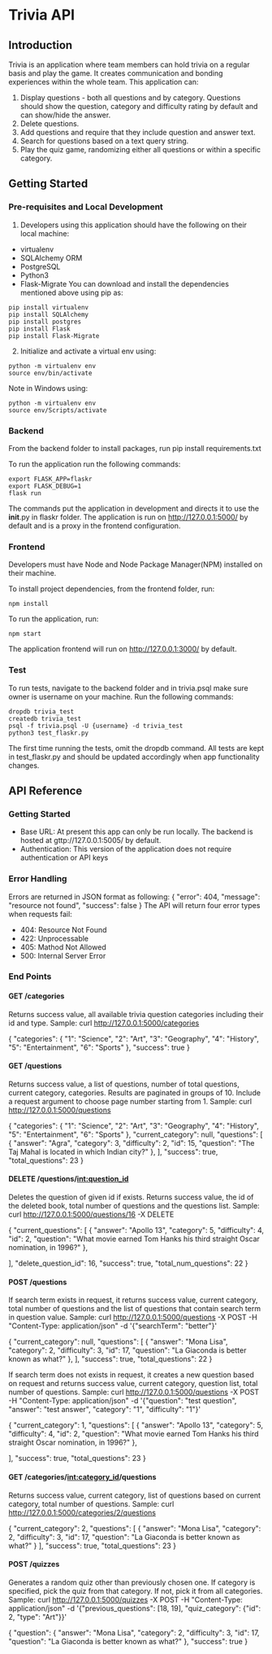 # Trivia API


## Introduction

Trivia is an application where team members can hold trivia on a regular basis and play the game. It creates communication and bonding experiences within the whole team. This application can:

1. Display questions - both all questions and by category. Questions should show the question, category and difficulty rating by default and can show/hide the answer.
2. Delete questions.
3. Add questions and require that they include question and answer text.
4. Search for questions based on a text query string.
5. Play the quiz game, randomizing either all questions or within a specific category.

## Getting Started
### Pre-requisites and Local Development
1. Developers using this application should have the following on their local machine:
- virtualenv
- SQLAlchemy ORM
- PostgreSQL
- Python3
- Flask-Migrate
You can download and install the dependencies mentioned above using pip as:
```
pip install virtualenv
pip install SQLAlchemy
pip install postgres
pip install Flask
pip install Flask-Migrate
```

2. Initialize and activate a virtual env using:
```
python -m virtualenv env
source env/bin/activate
```
Note in Windows using:
```
python -m virtualenv env
source env/Scripts/activate
```

### Backend
From the backend folder to install packages, run pip install requirements.txt

To run the application run the following commands:
```
export FLASK_APP=flaskr
export FLASK_DEBUG=1
flask run
```
The commands put the application in development and directs it to use the __init__.py in flaskr folder. The application is run on http://127.0.0.1:5000/ by default and is a proxy in the frontend configuration.

### Frontend
Developers must have Node and Node Package Manager(NPM) installed on their machine.

To install project dependencies, from the frontend folder, run:
```
npm install
```

To run the application, run:
```
npm start
```
The application frontend will run on http://127.0.0.1:3000/ by default.

### Test
To run tests, navigate to the backend folder and in trivia.psql make sure owner is username on your machine. Run the following commands:
```
dropdb trivia_test
createdb trivia_test
psql -f trivia.psql -U {username} -d trivia_test
python3 test_flaskr.py
```
 The first time running the tests, omit the dropdb command.
 All tests are kept in test_flaskr.py and should be updated accordingly when app functionality changes.

## API Reference
### Getting Started
- Base URL: At present this app can only be run locally. The backend is hosted at gttp://127.0.0.1:5005/ by default.
- Authentication: This version of the application does not require authentication or API keys

### Error Handling
Errors are returned in JSON format as following:
{
  "error": 404,
  "message": "resource not found",
  "success": false
}
The API will return four error types when requests fail:
- 404: Resource Not Found
- 422: Unprocessable
- 405: Mathod Not Allowed
- 500: Internal Server Error

### End Points
#### GET /categories
Returns success value, all available trivia question categories including their id and type.
Sample: curl http://127.0.0.1:5000/categories

{
  "categories": {
    "1": "Science",
    "2": "Art",
    "3": "Geography",
    "4": "History",
    "5": "Entertainment",
    "6": "Sports"
  },
  "success": true
}

#### GET /questions
Returns success value, a list of questions, number of total questions, current category, categories. Results are paginated in groups of 10. Include a request argument to choose page number starting from 1.
Sample: curl http://127.0.0.1:5000/questions

{
  "categories": {
    "1": "Science",
    "2": "Art",
    "3": "Geography",
    "4": "History",
    "5": "Entertainment",
    "6": "Sports"
  },
  "current_category": null,
  "questions": [
    {
      "answer": "Agra",
      "category": 3,
      "difficulty": 2,
      "id": 15,
      "question": "The Taj Mahal is located in which Indian city?"
    },
    <!-- other questions are displayed here if applicable-->
  ],
  "success": true,
  "total_questions": 23
}

#### DELETE /questions/<int:question_id>
Deletes the question of given id if exists. Returns success value, the id of the deleted book, total number of questions and the questions list.
Sample: curl http://127.0.0.1:5000/questions/16 -X DELETE

{
  "current_questions": [
    {
      "answer": "Apollo 13",
      "category": 5,
      "difficulty": 4,
      "id": 2,
      "question": "What movie earned Tom Hanks his third straight Oscar nomination, in 1996?"
    },
<!-- other questions are displayed here if applicable-->
  ],
  "delete_question_id": 16,
  "success": true,
  "total_num_questions": 22
}

#### POST /questions
If search term exists in request, it returns success value, current category, total number of questions and the list of questions that contain search term in question value.
Sample: curl http://127.0.0.1:5000/questions -X POST -H "Content-Type: application/json" -d '{"searchTerm": "better"}'

{
  "current_category": null,
  "questions": [
    {
      "answer": "Mona Lisa",
      "category": 2,
      "difficulty": 3,
      "id": 17,
      "question": "La Giaconda is better known as what?"
    },
    <!-- other questions are displayed here if applicable-->
  ],
  "success": true,
  "total_questions": 22
}

If search term does not exists in request, it creates a new question based on request and returns success value, current category, question list, total number of questions.
Sample: curl http://127.0.0.1:5000/questions -X POST -H "Content-Type: application/json" -d '{"question": "test question", "answer": "test answer", "category": "1", "difficulty": "1"}'

{
  "current_category": 1,
  "questions": [
    {
      "answer": "Apollo 13",
      "category": 5,
      "difficulty": 4,
      "id": 2,
      "question": "What movie earned Tom Hanks his third straight Oscar nomination, in 1996?"
    },
<!-- other questions are displayed here if applicable-->
  ],
  "success": true,
  "total_questions": 23
}

#### GET /categories/<int:category_id>/questions
Returns success value, current category, list of questions based on current category, total number of questions.
Sample: curl http://127.0.0.1:5000/categories/2/questions

{
  "current_category": 2,
  "questions": [
    {
      "answer": "Mona Lisa",
      "category": 2,
      "difficulty": 3,
      "id": 17,
      "question": "La Giaconda is better known as what?"
    }
    <!-- other questions are displayed here if applicable-->
  ],
  "success": true,
  "total_questions": 23
}

#### POST /quizzes
Generates a random quiz other than previously chosen one. If category is specified, pick the quiz from that category. If not, pick it from all categories.
Sample: curl http://127.0.0.1:5000/quizzes -X POST -H "Content-Type: application/json" -d '{"previous_questions": [18, 19], "quiz_category": {"id": 2, "type": "Art"}}'

{
  "question": {
    "answer": "Mona Lisa",
    "category": 2,
    "difficulty": 3,
    "id": 17,
    "question": "La Giaconda is better known as what?"
  },
  "success": true
}
